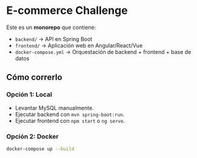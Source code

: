 # E-commerce Challenge

Este es un **monorepo** que contiene:

- `backend/` → API en Spring Boot
- `frontend/` → Aplicación web en Angular/React/Vue
- `docker-compose.yml` → Orquestación de backend + frontend + base de datos

## Cómo correrlo
### Opción 1: Local
- Levantar MySQL manualmente.
- Ejecutar backend con `mvn spring-boot:run`.
- Ejecutar frontend con `npm start` o `ng serve`.

### Opción 2: Docker
```bash
docker-compose up --build
